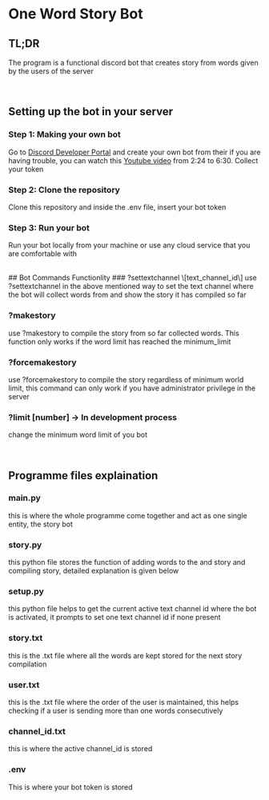# One Word Story Bot

## TL;DR
The program is a functional discord bot that creates story from words given by the users of the server

<br>

## Setting up the bot in your server

### Step 1: Making your own bot
Go to [Discord Developer Portal](https://www.discord.com/developers/applications) and create your own bot from their
if you are having trouble, you can watch this [Youtube video](https://www.youtube.com/watch?v=UYJDKSah-Ww)
from 2:24 to 6:30. Collect your token

### Step 2: Clone the repository
Clone this repository and inside the .env file, insert your bot token

### Step 3: Run your bot
Run your bot locally from your machine or use any cloud service that you are comfortable with

<br>
## Bot Commands Functionlity
### ?settextchannel \[text_channel_id\]
use ?settextchannel in the above mentioned way to set the text channel where the bot will collect words from and show the story it has compiled so far

### ?makestory
use ?makestory to compile the story from so far collected words. This function only works if the word limit has reached the minimum_limit

### ?forcemakestory
use ?forcemakestory to compile the story regardless of minimum world limit, this command can only work if you have administrator privilege in the server

### ?limit \[number\] -> In development process
change the minimum word limit of you bot

<br>

## Programme files explaination

### main.py
this is where the whole programme come together and act as one single entity, the story bot

### story.py
this python file stores the function of adding words to the and story and compiling story, detailed explanation is given below

### setup.py
this python file helps to get the current active text channel id where the bot is activated, it prompts to set one text channel id if none present

### story.txt
this is the .txt file where all the words are kept stored for the next story compilation

### user.txt
this is the .txt file where the order of the user is maintained, this helps checking if a user is sending more than one words consecutively

### channel_id.txt
this is where the active channel_id is stored

### .env
This is where your bot token is stored

